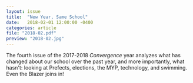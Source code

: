 ```yaml
---
layout: issue
title:  "New Year, Same School"
date:   2018-02-01 12:00:00 -0400
categories: article
file: "2018-02.pdf"
preview: "2018-02.jpg"
---
```


The fourth issue of the 2017-2018 *Convergence* year analyzes what has changed about our school over the past year, and more importantly, what hasn't: looking at Prefects, elections, the MYP, technology, and swimming. Even the Blazer joins in!
